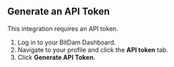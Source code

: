 ## Generate an API Token
This integration requires an API token.

1. Log in to your BitDam Dashboard.
2. Navigate to your profile and click the **API token** tab.
3. Click **Generate API Token**.
